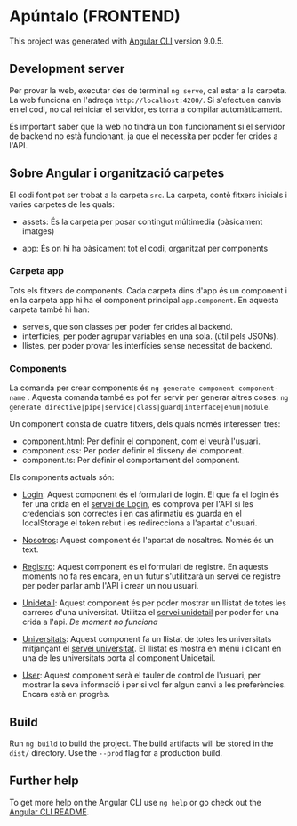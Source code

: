 # Apúntalo (FRONTEND)

This project was generated with [Angular CLI](https://github.com/angular/angular-cli) version 9.0.5.

## Development server

Per provar la web, executar des de terminal `ng serve`, cal estar a la carpeta. La web funciona en l'adreça `http://localhost:4200/`. Si s'efectuen canvis en el codi, no cal reiniciar el servidor, es torna a compilar automàticament.

És important saber que la web no tindrà un bon funcionament si el servidor de backend no està funcionant, ja que el necessita per poder fer crides a l'API.

## Sobre Angular i organització carpetes

El codi font pot ser trobat a la carpeta `src`. La carpeta, contè fitxers inicials i varies carpetes de les quals:

* assets: És la carpeta per posar contingut múltimedia (bàsicament imatges)

* app: És on hi ha bàsicament tot el codi, organitzat per components

### Carpeta app
  Tots els fitxers de components. Cada carpeta dins d'app és un component i en la carpeta app hi ha el component principal `app.component`. En aquesta carpeta també hi han:
  * serveis, que son classes per poder fer crides al backend.
  * interficies, per poder agrupar variables en una sola. (útil pels JSONs).
  * llistes, per poder provar les interfícies sense necessitat de backend.

### Components

La comanda per crear components és `ng generate component component-name` . Aquesta comanda també es pot fer servir per generar altres coses:  `ng generate directive|pipe|service|class|guard|interface|enum|module`.

Un component consta de quatre fitxers, dels quals només interessen tres:
  - component.html: Per definir el component, com el veurà l'usuari.
  - component.css: Per poder definir el disseny del component.
  - component.ts: Per definir el comportament del component.

Els components actuals són:
 * [Login](Apuntalo/tree/master/frontend/src/app/login): Aquest component és el formulari de login. El que fa el login és fer una crida en el [servei de Login](Apuntalo/blob/master/frontend/src/app/login.service.ts), es comprova per l'API si les credencials son correctes i en cas afirmatiu es guarda en el localStorage el token rebut i es redirecciona a l'apartat d'usuari.

 * [Nosotros](Apuntalo/tree/master/frontend/src/app/nosotros): Aquest component és l'apartat de nosaltres. Només és un text.

 * [Registro](Apuntalo/tree/master/frontend/src/app/registro): Aquest component és el formulari de registre. En aquests moments no fa res encara, en un futur s'utilitzarà un servei de registre per poder parlar amb l'API i crear un nou usuari.

 * [Unidetail](Apuntalo/tree/master/frontend/src/app/unidetail): Aquest component és per poder mostrar un llistat de totes les carreres d'una universitat. Utilitza el [servei unidetail](Apuntalo/tree/master/frontend/src/app/unidetail.service.ts) per poder fer una crida a l'api. _De moment no funciona_

 * [Universitats](Apuntalo/tree/master/frontend/src/app/universitats): Aquest component fa un llistat de totes les universitats mitjançant el [servei universitat](Apuntalo/tree/master/frontend/src/app/universitat.service.ts). El llistat es mostra en menú i clicant en una de les universitats porta al component Unidetail.

 * [User](Apuntalo/tree/master/frontend/src/app/user): Aquest component serà el tauler de control de l'usuari, per mostrar la seva informació i per si vol fer algun canvi a les preferències. Encara està en progrès.


## Build

Run `ng build` to build the project. The build artifacts will be stored in the `dist/` directory. Use the `--prod` flag for a production build.

## Further help

To get more help on the Angular CLI use `ng help` or go check out the [Angular CLI README](https://github.com/angular/angular-cli/blob/master/README.md).
